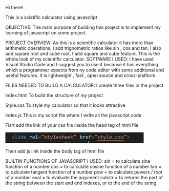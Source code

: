 Hi there!

This is a scietific calculator using javascript

OBJECTIVE:
The main purpose of building this project is to implement my learning of javascript on some project.

PROJECT OVERVIEW:
As this is a scientific calculator it has more than arithmetic operations. I add trignometric ratios like sin , cos and tan. I also add square root and cube root.
I add square and cube feature. 
This is the whole look of my scientific calculator.
SOFTWARE I USED:
I have used Visual Studio Code and I suggest you to use it because it has everything which a programmer expects from ny code editor with some additional and useful features. It is lightweight , fast , open source and cross-platform.

FILES NEEDED TO BUILD A CALCULATOR:
I create three files in the project

Index.html
To build the structure of my project 

Style.css
To style my calculator so that it looks attractive

Index.js
This is my script file where I write all the javascript code.


Fisrt add the link of your css file inside the head tag of html file

![picture](https://github.com/Tania123oss/Scientific-Calculator-using-javascript/blob/main/img/Capture.JPG)

Then add js link inside the body tag of html file

BUILTIN FUNCTIONS OF JAVASCRIPT I USED:
sin = to calculate sine function of a number
cos = to calculate cosine function of a number
tan = to calculate tangent function of a number
pow = to calculate powers / root of a number
eval = to evaluate the argument
substr = to returns the part of the string between the start and end indexes, or to the end of the string.






